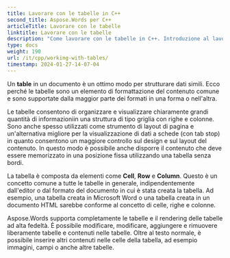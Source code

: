 ```yaml
---
title: Lavorare con le tabelle in C++
second_title: Aspose.Words per C++
articleTitle: Lavorare con le tabelle
linktitle: Lavorare con le tabelle
description: "Come lavorare con le tabelle in C++. Introduzione al lavoro con tabelle e concetti di nodo tabella in Aspose.Words per C++."
type: docs
weight: 190
url: /it/cpp/working-with-tables/
timestamp: 2024-01-27-14-07-04
---
```


Un **table** in un documento è un ottimo modo per strutturare dati simili. Ecco perché le tabelle sono un elemento di formattazione del contenuto comune e sono supportate dalla maggior parte dei formati in una forma o nell'altra.

Le tabelle consentono di organizzare e visualizzare chiaramente grandi quantità di informazioniin una struttura di tipo griglia con righe e colonne. Sono anche spesso utilizzati come strumento di layout di pagina e un'alternativa migliore per la visualizzazione di dati a schede (con tab stop) in quanto consentono un maggiore controllo sul design e sul layout del contenuto. In questo modo è possibile anche disporre il contenuto che deve essere memorizzato in una posizione fissa utilizzando una tabella senza bordi.

La tabella è composta da elementi come **Cell**, **Row** e **Column**. Questo è un concetto comune a tutte le tabelle in generale, indipendentemente dall'editor o dal formato del documento in cui è stata creata la tabella. Ad esempio, una tabella creata in Microsoft Word o una tabella creata in un documento HTML sarebbe conforme al concetto di celle, righe e colonne.

Aspose.Words supporta completamente le tabelle e il rendering delle tabelle ad alta fedeltà. È possibile modificare, modificare, aggiungere e rimuovere liberamente tabelle e contenuti nelle tabelle. Oltre al testo normale, è possibile inserire altri contenuti nelle celle della tabella, ad esempio immagini, campi o anche altre tabelle.
